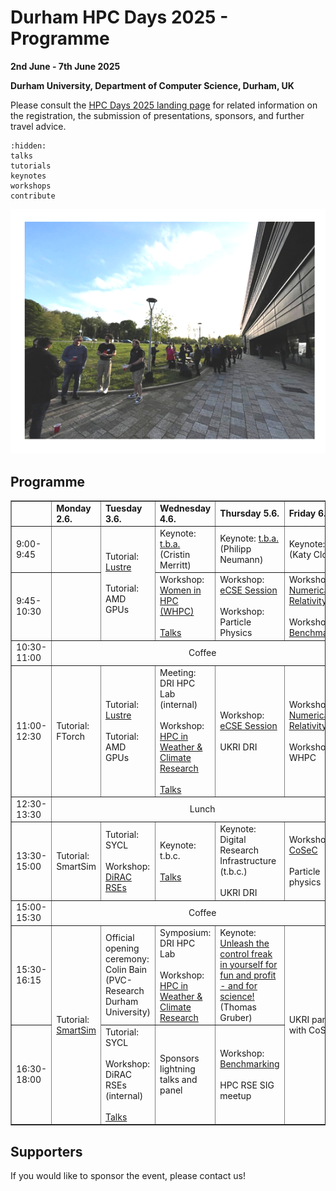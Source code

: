 # Durham HPC Days 2025 - Programme

**2nd June - 7th June 2025**

**Durham University, Department of Computer Science, Durham, UK**

Please consult the [HPC Days 2025 landing page](https://www.durham.ac.uk/research/institutes-and-centres/data-science/events-/durham---hpc-days/) for related information on the registration, the submission of presentations, sponsors, and further travel advice.

```{toctree}
:hidden:
talks
tutorials
keynotes
workshops
contribute
```


![HPCDays](../images/HPC-days-pic.png)

## Programme

<!-- <table border="1" cellspacing="0" cellpadding="5"> -->
<table border="1">
<tr>
  <td></td>
  <td><b>Monday 2.6.</b></td>
  <td><b>Tuesday 3.6.</b></td>
  <td><b>Wednesday 4.6.</b></td>
  <td><b>Thursday 5.6.</b></td>
  <td><b>Friday 6.6.</b></td>
  <td><b>Saturday 7.6.</b></td>
</tr>
<tr>
  <td> 9:00-9:45 </td>
  <td> </td>
  <td rowspan="2"> Tutorial: <a href="tutorials.html#lustre-user-group-darshan-profiling-on-lustre">Lustre</a> <br /><br />  Tutorial: AMD GPUs </td>
  <td> Keynote: <a href="keynotes.html#Merritt">t.b.a.</a> (Cristin Merritt)</td>
  <td> Keynote: <a href="keynotes.html#Neumann">t.b.a.</a> (Philipp Neumann) </td>
  <td> Keynote: <a href="keynotes.html#Clough">t.b.a.</a> (Katy Clough) </td>
  <td rowspan=13> Social </td>
</tr>
<tr>
  <td> 9:45-10:30 </td>
  <td>  </td>
  <td> Workshop: <a href="workshops.html#WHPC">Women in HPC (WHPC) </a> <br /><br /> <a href="https://durham.readthedocs.io/en/latest/hpcdays/talks.html#wednesday-4-june-2025-0945-to-1030">Talks</a> </td>
  <td> Workshop: <a href="workshops.html#eCSE">eCSE Session</a><br/><br/>Workshop: Particle Physics </td>
  <td> Workshop: <a href="workshops.html#NumericalRelativity">Numerical Relativity</a><br/><br/>
       Workshop: <a href="workshops.html#Benchmarking">Benchmarking</a> </td>
</tr> 
<tr>
  <td> 10:30-11:00 </td>
  <td colspan="5" align="center">Coffee</td>
</tr>
<tr>
  <td> 11:00-12:30 </td>
  <td> Tutorial: FTorch </td>
  <td> Tutorial: <a href="tutorials.html#lustre-user-group-darshan-profiling-on-lustre">Lustre</a> <br /> <br /> Tutorial: AMD GPUs </td>
  <td> Meeting: DRI HPC Lab (internal)<br/><br /> Workshop: <a href="workshops.html#Weather">HPC in Weather & Climate Research</a> <br/><br/> <a href="https://durham.readthedocs.io/en/latest/hpcdays/talks.html#wednesday-4-june-2025-1100-to-1230">Talks</a></td>
  <td> Workshop: <a href="workshops.html#eCSE">eCSE Session</a> <br/><br/>UKRI DRI </td>
  <td> Workshop: <a href="workshops.html#NumericalRelativity">Numerical Relativity</a> <br/><br/>Workshop: WHPC</td>
</tr> 
<tr>
  <td> 12:30-13:30 </td>
  <td colspan="5" align="center">Lunch</td>
</tr>
<tr>
  <td> 13:30-15:00 </td>
  <td> Tutorial: SmartSim </td>
  <td> Tutorial: SYCL <br /> <br /> Workshop: <a href="workshops.html#DiRACRSEs"> DiRAC RSEs </a> </td>
  <td> Keynote: t.b.c. <br /><br /> <a href="https://durham.readthedocs.io/en/latest/hpcdays/talks.html#wednesday-4-june-2025-1330-to-1500">Talks</a> </td>
  <td> Keynote: Digital Research Infrastructure <br /> (t.b.c.) <br /><br /> UKRI DRI</td>
  <td> Workshop: <a href="workshops.html#CoSeC">CoSeC</a> <br/><br/>Particle physics </td>
</tr> 
<tr>
  <td> 15:00-15:30 </td>
  <td colspan="5" align="center">Coffee</td>
</tr>
<tr>
  <td> 15:30-16:15 </td>
  <td rowspan="2"> Tutorial: <a href="tutorials#SmartSim">SmartSim</a> </td>
  <td> Official opening ceremony: <br /> Colin Bain (PVC-Research Durham University) </td>
  <td> Symposium: DRI HPC Lab<br/><br /> Workshop: <a href="workshops.html#Weather">HPC in Weather & Climate Research</a> </td>
  <td> Keynote: <a href="keynotes.html#Gruber">Unleash the control freak in yourself for fun and profit - and for science!</a> (Thomas Gruber) </td>
  <td rowspan="2"> UKRI panel with CoSeC </td>
</tr>
<tr>
  <td> 16:30-18:00 </td>
  <td> Tutorial: SYCL <br /><br />  Workshop: DiRAC RSEs (internal) <br/><br/><a href="https://durham.readthedocs.io/en/latest/hpcdays/talks.html#tuesday-3-june-2025-1630-to-1650">Talks</a></td>
  <td>Sponsors lightning talks and panel</td>
  <td>Workshop: <a href="workshops.html#Bencharking">Benchmarking</a><br /><br />HPC RSE SIG meetup</td>
</tr>
  
</table>


## Supporters

If you would like to sponsor the event, please contact us!

